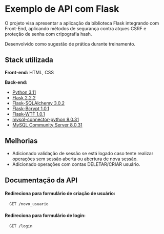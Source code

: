
# Exemplo de API com Flask

O projeto visa apresentar a aplicação da biblioteca Flask integrando com Front-End, 
aplicando métodos de segurança contra atques CSRF e proteção de senha com cripografia hash.

Desenvolvido como sugestão de prática durante treinamento.
## Stack utilizada

**Front-end:** HTML, CSS

**Back-end:** 
- [Python 3.11](https://docs.python.org/3.11/)
- [Flask 2.2.2](https://flask.palletsprojects.com/en/2.2.x/)
- [Flask-SQLAlchemy 3.0.2](https://flask-sqlalchemy.palletsprojects.com/en/3.0.x/)
- [Flask-Bcrypt 1.0.1](https://flask-bcrypt.readthedocs.io/en/1.0.1/)
- [Flask-WTF 1.0.1](https://flask-wtf.readthedocs.io/en/1.0.x/)
- [mysql-connector-python  8.0.31](https://dev.mysql.com/doc/connector-python/en/)
- [MySQL Community Server 8.0.31](https://dev.mysql.com/downloads/mysql/)









## Melhorias

- Adicionado validação de sessão se está logado caso tente realizar operações sem sessão 
aberta ou abertura de nova sessão.
- Adicionado operações com contas DELETAR/CRIAR usuário.

## Documentação da API

#### Redireciona para formulário de criação de usuário:

```http
  GET /novo_usuario
```


#### Redireciona para formulário de login:

```http
  GET /login
```
